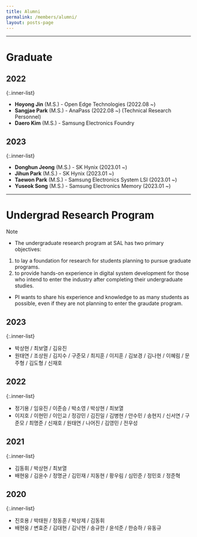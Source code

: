 ```yaml
---
title: Alumni
permalink: /members/alumni/
layout: posts-page
---
```


---
# Graduate

## 2022

  {:.inner-list}
  - **Hoyong Jin** (M.S.) - Open Edge Technologies (2022.08 ~)
  - **Sangjae Park** (M.S.) - AnaPass (2022.08 ~) (Technical Research Personnel)
  - **Daero Kim** (M.S.) - Samsung Electronics Foundry

## 2023

  {:.inner-list}
  - **Donghun Jeong** (M.S.) - SK Hynix (2023.01 ~)
  - **Jihun Park** (M.S.) - SK Hynix (2023.01 ~)
  - **Taewon Park** (M.S.) - Samsung Electronics System LSI (2023.01 ~)
  - **Yuseok Song** (M.S.) - Samsung Electronics Memory (2023.01 ~)



---
# Undergrad Research Program

Note

- The undergraduate research program at SAL has two primary objectives:
1) to lay a foundation for research for students planning to pursue graduate programs.
2) to provide hands-on experience in digital system development for those who intend to enter the industry after completing their undergraduate studies.
- PI wants to share his experience and knowledge to as many students as possible, even if they are not planning to enter the graudate program.


## 2023

  {:.inner-list}
  - 박상현 / 최보열 / 김유진
  - 원태연 / 조상원 / 김지수 / 구준모 / 최지훈 / 이지훈 / 김보경 / 김나현 / 이혜림 / 문주형 / 김도형 / 신재호
  
## 2022

  {:.inner-list}
  - 정기용 / 임유진 / 이준승 / 박소영 / 박상현 / 최보열
  - 이지호 / 이현민 / 이인교 / 정강민 / 김진일 / 김병현 / 안수민 / 송현지 / 신서연 / 구준모 / 최명준 / 신재호 / 원태연 / 나어진 / 김영민 / 전우성


## 2021

  {:.inner-list}
  - 김동휘 / 박상현 / 최보열
  - 배현웅 / 김윤수 / 정명균 / 김민재 / 지동현 / 황우림 / 심민준 / 정민호 / 정준혁

## 2020

  {:.inner-list}
  - 진호용 / 박태원 / 정동훈 / 박상제 / 김동휘
  - 배현웅 / 변효준 / 김대현 / 김낙현 / 송규한 / 윤석준 / 한승하 / 유동규
